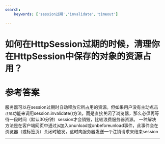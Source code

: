 ```yaml
---
search:
    keywords: ['session过期','invalidate','timeout']

---
```



# 如何在HttpSession过期的时候，清理你在HttpSession中保存的对象的资源占用？

# 参考答案
服务器可以在session过期时自动释放它所占用的资源。但如果用户没有主动点击`注销`功能来调用session.invalidate()方法，而是直接关闭了浏览器，那么必须再等待一段时间（默认30分钟）session才会销毁，比较浪费服务器资源。
一种解决方法是在客户端网页中通过js加入onunload或onbeforeunload事件，此事件会在浏览器（或标签页）关闭时触发，这时向服务器发送一个注销请求来结束session

---
